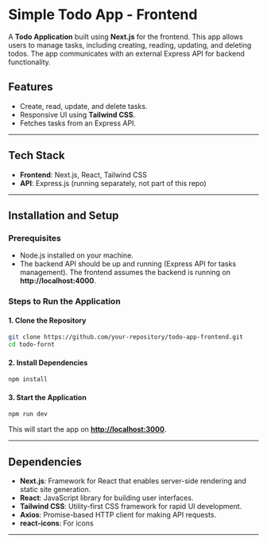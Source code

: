 # Simple Todo App - Frontend

A **Todo Application** built using **Next.js** for the frontend. This app allows users to manage tasks, including creating, reading, updating, and deleting todos. The app communicates with an external Express API for backend functionality.

## Features

- Create, read, update, and delete tasks.
- Responsive UI using **Tailwind CSS**.
- Fetches tasks from an Express API.

---

## Tech Stack

- **Frontend**: Next.js, React, Tailwind CSS
- **API**: Express.js (running separately, not part of this repo)

---

## Installation and Setup

### Prerequisites
- Node.js installed on your machine.
- The backend API should be up and running (Express API for tasks management). The frontend assumes the backend is running on **http://localhost:4000**.

### Steps to Run the Application

#### 1. Clone the Repository
```bash
git clone https://github.com/your-repository/todo-app-frontend.git
cd todo-fornt
```

#### 2. Install Dependencies
```bash
npm install
```


#### 3. Start the Application
```bash
npm run dev
```

This will start the app on **[http://localhost:3000](http://localhost:3000)**.

---




## Dependencies

- **Next.js**: Framework for React that enables server-side rendering and static site generation.
- **React**: JavaScript library for building user interfaces.
- **Tailwind CSS**: Utility-first CSS framework for rapid UI development.
- **Axios**: Promise-based HTTP client for making API requests.
- **react-icons**: For icons

---

